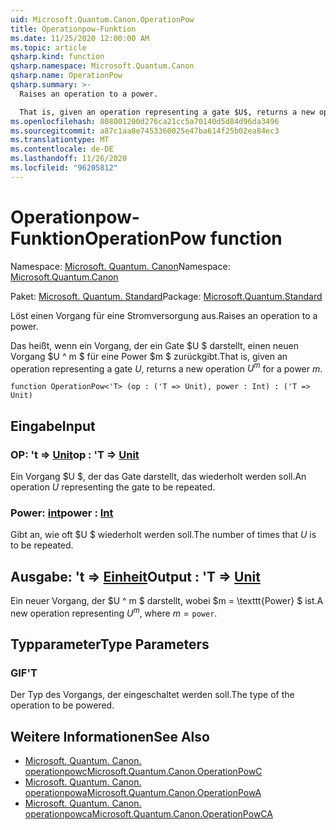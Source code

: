 ```yaml
---
uid: Microsoft.Quantum.Canon.OperationPow
title: Operationpow-Funktion
ms.date: 11/25/2020 12:00:00 AM
ms.topic: article
qsharp.kind: function
qsharp.namespace: Microsoft.Quantum.Canon
qsharp.name: OperationPow
qsharp.summary: >-
  Raises an operation to a power.

  That is, given an operation representing a gate $U$, returns a new operation $U^m$ for a power $m$.
ms.openlocfilehash: 808001200d276ca21cc5a70140d5d84d96da3496
ms.sourcegitcommit: a87c1aa8e7453360025e47ba614f25b02ea84ec3
ms.translationtype: MT
ms.contentlocale: de-DE
ms.lasthandoff: 11/26/2020
ms.locfileid: "96205812"
---
```

# <a name="operationpow-function"></a><span data-ttu-id="0f439-102">Operationpow-Funktion</span><span class="sxs-lookup"><span data-stu-id="0f439-102">OperationPow function</span></span>

<span data-ttu-id="0f439-103">Namespace: [Microsoft. Quantum. Canon](xref:Microsoft.Quantum.Canon)</span><span class="sxs-lookup"><span data-stu-id="0f439-103">Namespace: [Microsoft.Quantum.Canon](xref:Microsoft.Quantum.Canon)</span></span>

<span data-ttu-id="0f439-104">Paket: [Microsoft. Quantum. Standard](https://nuget.org/packages/Microsoft.Quantum.Standard)</span><span class="sxs-lookup"><span data-stu-id="0f439-104">Package: [Microsoft.Quantum.Standard](https://nuget.org/packages/Microsoft.Quantum.Standard)</span></span>


<span data-ttu-id="0f439-105">Löst einen Vorgang für eine Stromversorgung aus.</span><span class="sxs-lookup"><span data-stu-id="0f439-105">Raises an operation to a power.</span></span>

<span data-ttu-id="0f439-106">Das heißt, wenn ein Vorgang, der ein Gate $U $ darstellt, einen neuen Vorgang $U ^ m $ für eine Power $m $ zurückgibt.</span><span class="sxs-lookup"><span data-stu-id="0f439-106">That is, given an operation representing a gate $U$, returns a new operation $U^m$ for a power $m$.</span></span>

```qsharp
function OperationPow<'T> (op : ('T => Unit), power : Int) : ('T => Unit)
```


## <a name="input"></a><span data-ttu-id="0f439-107">Eingabe</span><span class="sxs-lookup"><span data-stu-id="0f439-107">Input</span></span>

### <a name="op--t--unit"></a><span data-ttu-id="0f439-108">OP: 't => [Unit](xref:microsoft.quantum.lang-ref.unit)</span><span class="sxs-lookup"><span data-stu-id="0f439-108">op : 'T => [Unit](xref:microsoft.quantum.lang-ref.unit)</span></span> 

<span data-ttu-id="0f439-109">Ein Vorgang $U $, der das Gate darstellt, das wiederholt werden soll.</span><span class="sxs-lookup"><span data-stu-id="0f439-109">An operation $U$ representing the gate to be repeated.</span></span>


### <a name="power--int"></a><span data-ttu-id="0f439-110">Power: [int](xref:microsoft.quantum.lang-ref.int)</span><span class="sxs-lookup"><span data-stu-id="0f439-110">power : [Int](xref:microsoft.quantum.lang-ref.int)</span></span>

<span data-ttu-id="0f439-111">Gibt an, wie oft $U $ wiederholt werden soll.</span><span class="sxs-lookup"><span data-stu-id="0f439-111">The number of times that $U$ is to be repeated.</span></span>



## <a name="output--t--unit"></a><span data-ttu-id="0f439-112">Ausgabe: 't => [Einheit](xref:microsoft.quantum.lang-ref.unit)</span><span class="sxs-lookup"><span data-stu-id="0f439-112">Output : 'T => [Unit](xref:microsoft.quantum.lang-ref.unit)</span></span> 

<span data-ttu-id="0f439-113">Ein neuer Vorgang, der $U ^ m $ darstellt, wobei $m = \texttt{Power} $ ist.</span><span class="sxs-lookup"><span data-stu-id="0f439-113">A new operation representing $U^m$, where $m = \texttt{power}$.</span></span>

## <a name="type-parameters"></a><span data-ttu-id="0f439-114">Typparameter</span><span class="sxs-lookup"><span data-stu-id="0f439-114">Type Parameters</span></span>

### <a name="t"></a><span data-ttu-id="0f439-115">GIF</span><span class="sxs-lookup"><span data-stu-id="0f439-115">'T</span></span>

<span data-ttu-id="0f439-116">Der Typ des Vorgangs, der eingeschaltet werden soll.</span><span class="sxs-lookup"><span data-stu-id="0f439-116">The type of the operation to be powered.</span></span>

## <a name="see-also"></a><span data-ttu-id="0f439-117">Weitere Informationen</span><span class="sxs-lookup"><span data-stu-id="0f439-117">See Also</span></span>

- [<span data-ttu-id="0f439-118">Microsoft. Quantum. Canon. operationpowc</span><span class="sxs-lookup"><span data-stu-id="0f439-118">Microsoft.Quantum.Canon.OperationPowC</span></span>](xref:Microsoft.Quantum.Canon.OperationPowC)
- [<span data-ttu-id="0f439-119">Microsoft. Quantum. Canon. operationpowa</span><span class="sxs-lookup"><span data-stu-id="0f439-119">Microsoft.Quantum.Canon.OperationPowA</span></span>](xref:Microsoft.Quantum.Canon.OperationPowA)
- [<span data-ttu-id="0f439-120">Microsoft. Quantum. Canon. operationpowca</span><span class="sxs-lookup"><span data-stu-id="0f439-120">Microsoft.Quantum.Canon.OperationPowCA</span></span>](xref:Microsoft.Quantum.Canon.OperationPowCA)